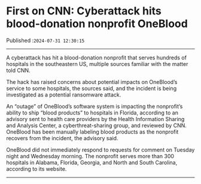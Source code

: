 # First on CNN: Cyberattack hits blood-donation nonprofit OneBlood

Published :`2024-07-31 12:30:15`

---

A cyberattack has hit a blood-donation nonprofit that serves hundreds of hospitals in the southeastern US, multiple sources familiar with the matter told CNN.

The hack has raised concerns about potential impacts on OneBlood’s service to some hospitals, the sources said, and the incident is being investigated as a potential ransomware attack.

An “outage” of OneBlood’s software system is impacting the nonprofit’s ability to ship “blood products” to hospitals in Florida, according to an advisory sent to health care providers by the Health Information Sharing and Analysis Center, a cyberthreat-sharing group, and reviewed by CNN. OneBlood has been manually labeling blood products as the nonprofit recovers from the incident, the advisory said.

OneBlood did not immediately respond to requests for comment on Tuesday night and Wednesday morning. The nonprofit serves more than 300 hospitals in Alabama, Florida, Georgia, and North and South Carolina, according to its website.

---

